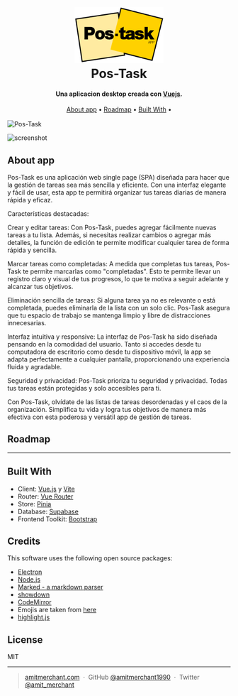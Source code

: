 
<h1 align="center">
  <br>
  <a href="https://ih-final-project.vercel.app/auth/login"><img src="./assets/img/POSTASK-LOGO-PARODIA-POST-IT.png" alt="Pos-Task" width="200"></a>
  <br>
  Pos-Task
  <br>
</h1>

<h4 align="center">Una aplicacion desktop creada con <a href="https://vuejs.org/" target="_blank">Vuejs</a>.</h4>

<p align="center">
  <a href="#about-app">About app</a> •
  <a href="#roadmap">Roadmap</a> •
  <a href="#built-with">Built With</a> •
  <!-- <a href="#download">Download</a> •
  <a href="#credits">Credits</a> •
  <a href="#related">Related</a> •
  <a href="#license">License</a> -->
</p>


<img align="center" src="./assets/img/Post-Task-Google-Chrome-2023-07-26-14-03-56.gif" alt="Pos-Task" width="1000">

![screenshot](https://res.cloudinary.com/ddcu7zhjo/image/upload/v1690373346/uaoerlnbotvlpkgopa05.gif)

## About app

Pos-Task es una aplicación web single page (SPA) diseñada para hacer que la gestión de tareas sea más sencilla y eficiente. Con una interfaz elegante y fácil de usar, esta app te permitirá organizar tus tareas diarias de manera rápida y eficaz.

Características destacadas:

Crear y editar tareas: Con Pos-Task, puedes agregar fácilmente nuevas tareas a tu lista. Además, si necesitas realizar cambios o agregar más detalles, la función de edición te permite modificar cualquier tarea de forma rápida y sencilla.

Marcar tareas como completadas: A medida que completas tus tareas, Pos-Task te permite marcarlas como "completadas". Esto te permite llevar un registro claro y visual de tus progresos, lo que te motiva a seguir adelante y alcanzar tus objetivos.

Eliminación sencilla de tareas: Si alguna tarea ya no es relevante o está completada, puedes eliminarla de la lista con un solo clic. Pos-Task asegura que tu espacio de trabajo se mantenga limpio y libre de distracciones innecesarias.

Interfaz intuitiva y responsive: La interfaz de Pos-Task ha sido diseñada pensando en la comodidad del usuario. Tanto si accedes desde tu computadora de escritorio como desde tu dispositivo móvil, la app se adapta perfectamente a cualquier pantalla, proporcionando una experiencia fluida y agradable.

Seguridad y privacidad: Pos-Task prioriza tu seguridad y privacidad. Todas tus tareas están protegidas y solo accesibles para ti.

Con Pos-Task, olvídate de las listas de tareas desordenadas y el caos de la organización. Simplifica tu vida y logra tus objetivos de manera más efectiva con esta poderosa y versátil app de gestión de tareas. 

## Roadmap

---------

## Built With

- Client: [Vue.js](https://vuejs.org/) y [Vite](https://vitejs.dev/)
- Router: [Vue Router](https://router.vuejs.org/)
- Store: [Pinia](https://pinia.vuejs.org/)
- Database: [Supabase](https://supabase.com/)
- Frontend Toolkit: [Bootstrap](https://getbootstrap.com/)


## Credits

This software uses the following open source packages:

- [Electron](http://electron.atom.io/)
- [Node.js](https://nodejs.org/)
- [Marked - a markdown parser](https://github.com/chjj/marked)
- [showdown](http://showdownjs.github.io/showdown/)
- [CodeMirror](http://codemirror.net/)
- Emojis are taken from [here](https://github.com/arvida/emoji-cheat-sheet.com)
- [highlight.js](https://highlightjs.org/)


## License

MIT

---

> [amitmerchant.com](https://www.amitmerchant.com) &nbsp;&middot;&nbsp;
> GitHub [@amitmerchant1990](https://github.com/amitmerchant1990) &nbsp;&middot;&nbsp;
> Twitter [@amit_merchant](https://twitter.com/amit_merchant)


